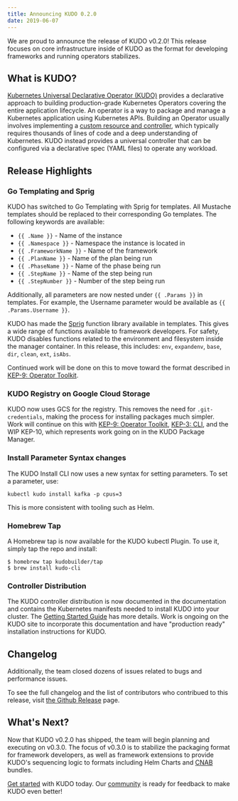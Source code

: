 ```yaml
---
title: Announcing KUDO 0.2.0
date: 2019-06-07
---
```


We are proud to announce the release of KUDO v0.2.0! This release focuses on core infrastructure inside of KUDO as the format for developing frameworks and running operators stabilizes.

## What is KUDO?

[Kubernetes Universal Declarative Operator (KUDO)](https://github.com/kudobuilder/kudo) provides a declarative approach to building production-grade Kubernetes Operators covering the entire application lifecycle. An operator is a way to package and manage a Kubernetes application using Kubernetes APIs. Building an Operator usually involves implementing a [custom resource and controller](https://kubernetes.io/docs/concepts/extend-kubernetes/api-extension/custom-resources/), which typically requires thousands of lines of code and a deep understanding of Kubernetes. KUDO instead provides a universal controller that can be configured via a declarative spec (YAML files) to operate any workload.

## Release Highlights

### Go Templating and Sprig

KUDO has switched to Go Templating with Sprig for templates. All Mustache templates should be replaced to their corresponding Go templates. The following keywords are available:

- `{{ .Name }}` - Name of the instance
- `{{ .Namespace }}` - Namespace the instance is located in
- `{{ .FrameworkName }}` - Name of the framework
- `{{ .PlanName }}` - Name of the plan being run
- `{{ .PhaseName }}` - Name of the phase being run
- `{{ .StepName }}` - Name of the step being run
- `{{ .StepNumber }}` - Number of the step being run

Additionally, all parameters are now nested under `{{ .Params }}` in templates. For example, the Username parameter would be available as `{{ .Params.Username }}`.

KUDO has made the [Sprig](https://github.com/Masterminds/sprig) function library available in templates. This gives a wide range of functions available to framework developers. For safety, KUDO disables functions related to the environment and filesystem inside the manager container. In this release, this includes: `env`, `expandenv`, `base`, `dir`, `clean`, `ext`, `isAbs`.

Continued work will be done on this to move toward the format described in [KEP-9: Operator Toolkit](https://github.com/kudobuilder/kudo/blob/master/keps/0009-operator-toolkit.md).

### KUDO Registry on Google Cloud Storage

KUDO now uses GCS for the registry. This removes the need for `.git-credentials`, making the process for installing packages much simpler. Work will continue on this with [KEP-9: Operator Toolkit](https://github.com/kudobuilder/kudo/blob/master/keps/0009-operator-toolkit.md), [KEP-3: CLI](https://github.com/kudobuilder/kudo/blob/master/keps/0003-kep-cli.md), and the WIP KEP-10, which represents work going on in the KUDO Package Manager.

### Install Parameter Syntax changes

The KUDO Install CLI now uses a new syntax for setting parameters. To set a parameter, use:

```
kubectl kudo install kafka -p cpus=3
```

This is more consistent with tooling such as Helm.

### Homebrew Tap

A Homebrew tap is now available for the KUDO kubectl Plugin. To use it, simply tap the repo and install:

```
$ homebrew tap kudobuilder/tap
$ brew install kudo-cli
```

### Controller Distribution

The KUDO controller distribution is now documented in the documentation and contains the Kubernetes manifests needed to install KUDO into your cluster. The [Getting Started Guide](https://github.com/kudobuilder/kudo/blob/master/docs/getting-started.md) has more details. Work is ongoing on the KUDO site to incorporate this documentation and have "production ready" installation instructions for KUDO.

## Changelog

Additionally, the team closed dozens of issues related to bugs and performance issues.

To see the full changelog and the list of contributors who contribued to this release, visit [the Github Release](https://github.com/kudobuilder/kudo/releases/tag/v0.2.0) page.

## What's Next?

Now that KUDO v0.2.0 has shipped, the team will begin planning and executing on v0.3.0. The focus of v0.3.0 is to stabilize the packaging format for framework developers, as well as framework extensions to provide KUDO's sequencing logic to formats including Helm Charts and [CNAB](https://cnab.io) bundles.

[Get started](/docs/getting-started) with KUDO today. Our [community](/docs/community) is ready for feedback to make KUDO even better!
